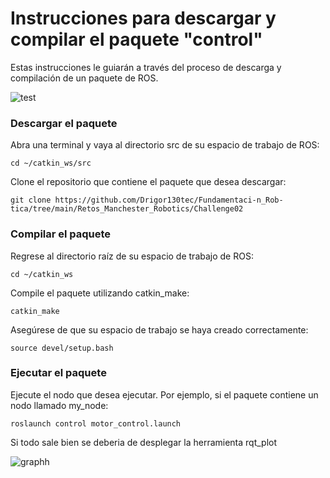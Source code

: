 # Instrucciones para descargar y compilar el paquete "control"

Estas instrucciones le guiarán a través del proceso de descarga y compilación de un paquete de ROS. 

![test](https://user-images.githubusercontent.com/70008088/221771260-f24578bc-f235-4159-a4a6-52d2823fe390.png)

### Descargar el paquete
Abra una terminal y vaya al directorio src de su espacio de trabajo de ROS:

	cd ~/catkin_ws/src

Clone el repositorio que contiene el paquete que desea descargar:

	git clone https://github.com/Drigor130tec/Fundamentaci-n_Rob-tica/tree/main/Retos_Manchester_Robotics/Challenge02

### Compilar el paquete

 Regrese al directorio raíz de su espacio de trabajo de ROS:

	cd ~/catkin_ws

Compile el paquete utilizando catkin_make:

	catkin_make

Asegúrese de que su espacio de trabajo se haya creado correctamente:

	source devel/setup.bash

### Ejecutar el paquete
Ejecute el nodo que desea ejecutar. Por ejemplo, si el paquete contiene un nodo llamado my_node:

	roslaunch control motor_control.launch

Si todo sale bien se deberia de desplegar la herramienta rqt_plot

![graphh](https://user-images.githubusercontent.com/70008088/221770987-b20601d5-0f52-47c3-b23f-6f2d71b7b3a2.png)


